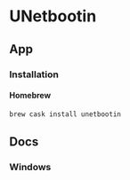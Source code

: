 # UNetbootin

## App

### Installation

#### Homebrew

```sh
brew cask install unetbootin
```

## Docs

### Windows

<!--
https://www.wdiaz.org/how-to-create-a-bootable-windows-usb/
-->
